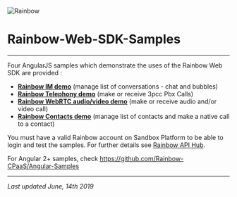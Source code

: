 ![Rainbow](images/logo_rainbow.png)

# Rainbow-Web-SDK-Samples
---

Four AngularJS samples which demonstrate the uses of the Rainbow Web SDK are provided :

- **[Rainbow IM demo](SDKAngularSample)** (manage list of conversations - chat and bubbles)
- **[Rainbow Telephony demo](SDKTelephonyAngularSample)** (make or receive 3pcc Pbx Calls)
- **[Rainbow WebRTC audio/video demo](SDKAudioVideoAngularSample)** (make or receive audio and/or video call)
- **[Rainbow Contacts demo](SDKSearchAngularSample)** (manage list of contacts and make a native call to a contact)

You must have a valid Rainbow account on Sandbox Platform to be able to login and test the samples. For further details see [Rainbow API Hub](https://hub.openrainbow.com/#/documentation/doc/hub/developer-sandboxed-platform).

For Angular 2+ samples, check https://github.com/Rainbow-CPaaS/Angular-Samples

---
_Last updated June, 14th 2019_
